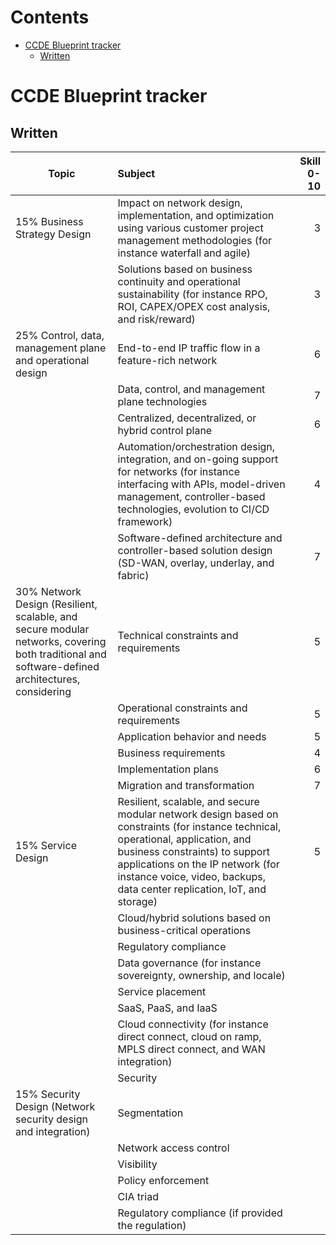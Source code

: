 # Contents
- [CCDE Blueprint tracker](#ccde-blueprint-tracker-)
  - [Written](#written-)


<!-- Google tag (gtag.js) -->
<script async src="https://www.googletagmanager.com/gtag/js?id=G-XKHR6PXZ9V"></script>
<script>
window.dataLayer = window.dataLayer || [];
function gtag(){dataLayer.push(arguments);}
gtag('js', new Date());

gtag('config', 'G-XKHR6PXZ9V');
</script>


# CCDE Blueprint tracker <a name="ccde-blueprint-tracker"></a>

## Written <a name="written"></a>


| Topic        | Subject           | Skill 0-10 |
| ------------- |:-----------------| ----------:|
| 15% Business Strategy Design      | Impact on network design, implementation, and optimization using various customer project management methodologies (for instance waterfall and agile) | 3 |
|             |Solutions based on business continuity and operational sustainability (for instance RPO, ROI, CAPEX/OPEX cost analysis, and risk/reward)|3|
|25% Control, data, management plane and operational design|End-to-end IP traffic flow in a feature-rich network|6|
|             |Data, control, and management plane technologies|7|
|             |Centralized, decentralized, or hybrid control plane|6|
|             |Automation/orchestration design, integration, and on-going support for networks (for instance interfacing with APIs, model-driven management, controller-based technologies, evolution to CI/CD framework)|4|
|             |Software-defined architecture and controller-based solution design (SD-WAN, overlay, underlay, and fabric)|7|
|30% Network Design (Resilient, scalable, and secure modular networks, covering both traditional and software-defined architectures, considering|Technical constraints and requirements|5|
|             |Operational constraints and requirements|5|
|             |Application behavior and needs|5|
|             |Business requirements|4|
|             |Implementation plans|6|
|             |Migration and transformation|7|
|15% Service Design|Resilient, scalable, and secure modular network design based on constraints (for instance technical, operational, application, and business constraints) to support applications on the IP network (for instance voice, video, backups, data center replication, IoT, and storage)|5|
|             |Cloud/hybrid solutions based on business-critical operations|            |
|             |Regulatory compliance|            |
|             |Data governance (for instance sovereignty, ownership, and locale)|            |
|             |Service placement|            |
|             |SaaS, PaaS, and IaaS|            |
|             |Cloud connectivity (for instance direct connect, cloud on ramp, MPLS direct connect, and WAN integration)|            |
|             |Security|            |
|15% Security Design (Network security design and integration)|Segmentation|            |
|             |Network access control|            |
|             |Visibility|            |
|             |Policy enforcement|            |
|             |CIA triad|            |
|             |Regulatory compliance (if provided the regulation)|            |











